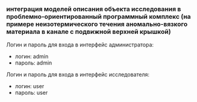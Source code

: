### интеграция моделей описания объекта исследования в проблемно-ориентированный программный комплекс (на примере неизотермического течения аномально-вязкого материала в канале с подвижной верхней крышкой)
Логин и пароль для входа в интерфейс администратора:
- логин: admin
- пароль: admin

Логин и пароль для входа в интерфейс исследователя:
- логин: user
- пароль: user
